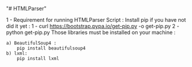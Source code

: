 "# HTMLParser" 

1 - Requirement for running HTMLParser Script :
Install pip if you have not did it yet :
      1 - curl https://bootstrap.pypa.io/get-pip.py -o get-pip.py
      2 - python get-pip.py
Those libraries must be installed on your machine :
    
    a) BeautifulSoup4 :
        pip install beautifulsoup4
    b) lxml:
        pip install lxml
       
